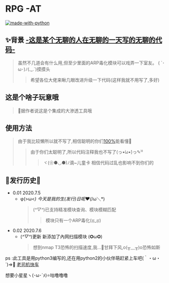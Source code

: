 # RPG -AT
[![made-with-python](https://img.shields.io/badge/Made%20with-Python-1f425f.svg)](https://www.python.org/)
## ✨背景  [-这是某个无聊的人在无聊的一天写的无聊的代码-](https://github.com/ken-abc/RPG-AT)
>  虽然不几道会有什么用,但至少里面的ARP毒化模块可以戏弄一下室友。 ( ´･ω･)ﾉ(._.`)摸摸头
>> 希望各位大佬来瞅几眼改进升级一下代码(这样我就不用写了,多好) 
## 这是个啥子玩意哦
> 🚀据作者说这是个集成的大渗透工具哦
## 使用方法
> 由于我比较懒所以就不写了,相信聪明的你们[100%](https://baike.baidu.com/item/100%25/85148?fr=aladdin)能看懂👋
>> 由于你们太聪明了,所以代码注释我也不写了(っ•̀ω•́)っ✎⁾⁾ 
>>> ヾ(❀●◡●)ﾉ滴~儿童卡 相信代码过乱也影响不到你们的
## 📝发行历史📝

* 0.01 2020.7.5 
    * φ(>ω<*) 今天是我的生(发行)日呢❤️(*/ω＼*) 
      > (*^▽^*)已支持精准模块查询、模块模糊匹配
      >> 模块只有一个ARP毒化(ಥ_ಥ) 
* 0.02 2020.7.6 
     * (*^▽^*)更新 新添加了內网扫描模块 (✪ω✪)  
       > 想到nmap T3恐怖的扫描速度,我...🎯甘拜下风,o(╥﹏╥)o恐怖如斯

ps :此工具是用python3编写的,还在用python2的小伙伴萌赶紧上车吧(｀・ω・´)=>👤 [老司机快车](https://www.python.org/)
 
想要小星星ヽ(･ω･´ﾒ)⭐️咕噜噜噜
